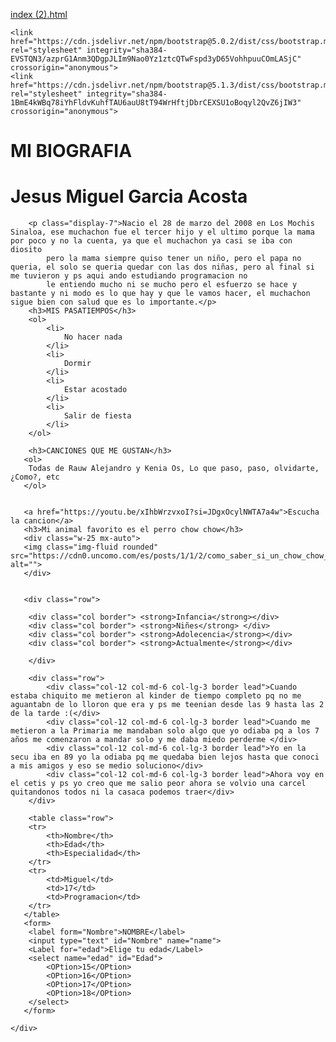 [index (2).html](https://github.com/user-attachments/files/23169718/index.2.html)
<!DOCTYPE html>
<html lang="es">
<head>
    <meta charset="UTF-8">
    <meta name="viewport" content="width=device-width, initial-scale=1.0">
    <title>bootstrap</title>
    
    <link href="https://cdn.jsdelivr.net/npm/bootstrap@5.0.2/dist/css/bootstrap.min.css" rel="stylesheet" integrity="sha384-EVSTQN3/azprG1Anm3QDgpJLIm9Nao0Yz1ztcQTwFspd3yD65VohhpuuCOmLASjC" crossorigin="anonymous">
    <link href="https://cdn.jsdelivr.net/npm/bootstrap@5.1.3/dist/css/bootstrap.min.css" rel="stylesheet" integrity="sha384-1BmE4kWBq78iYhFldvKuhfTAU6auU8tT94WrHftjDbrCEXSU1oBoqyl2QvZ6jIW3" crossorigin="anonymous">
</head>
<body>
    <div class="container">
        <h1>MI BIOGRAFIA</h1>
        <h1 class="display-1">Jesus Miguel Garcia Acosta</h1>

        <p class="display-7">Nacio el 28 de marzo del 2008 en Los Mochis Sinaloa, ese muchachon fue el tercer hijo y el ultimo porque la mama por poco y no la cuenta, ya que el muchachon ya casi se iba con diosito
            pero la mama siempre quiso tener un niño, pero el papa no queria, el solo se queria quedar con las dos niñas, pero al final si me tuvieron y ps aqui ando estudiando programacion no 
            le entiendo mucho ni se mucho pero el esfuerzo se hace y bastante y ni modo es lo que hay y que le vamos hacer, el muchachon sigue bien con salud que es lo importante.</p>
        <h3>MIS PASATIEMPOS</h3>
        <ol>
            <li>
                No hacer nada
            </li>
            <li>
                Dormir
            </li>
            <li>
                Estar acostado
            </li>
            <li>
                Salir de fiesta
            </li>
        </ol>

        <h3>CANCIONES QUE ME GUSTAN</h3>
       <ol>
        Todas de Rauw Alejandro y Kenia Os, Lo que paso, paso, olvidarte, ¿Como?, etc
       </ol> 


       <a href="https://youtu.be/xIhbWrzvxoI?si=JDgxOcylNWTA7a4w">Escucha la cancion</a>
       <h3>Mi animal favorito es el perro chow chow</h3>
       <div class="w-25 mx-auto">
       <img class="img-fluid rounded" src="https://cdn0.uncomo.com/es/posts/1/1/2/como_saber_si_un_chow_chow_es_puro_51211_600.jpg" alt="">
       </div>


       <div class="row">

        <div class="col border"> <strong>Infancia</strong></div>
        <div class="col border"> <strong>Niñes</strong> </div>
        <div class="col border"> <strong>Adolecencia</strong></div>
        <div class="col border"> <strong>Actualmente</strong></div>

        </div>

        <div class="row">
            <div class="col-12 col-md-6 col-lg-3 border lead">Cuando estaba chiquito me metieron al kinder de tiempo completo pq no me aguantabn de lo lloron que era y ps me teenian desde las 9 hasta las 2 de la tarde :(</div>
            <div class="col-12 col-md-6 col-lg-3 border lead">Cuando me metieron a la Primaria me mandaban solo algo que yo odiaba pq a los 7 años me comenzaron a mandar solo y me daba miedo perderme </div>
            <div class="col-12 col-md-6 col-lg-3 border lead">Yo en la secu iba en 89 yo la odiaba pq me quedaba bien lejos hasta que conoci a mis amigos y eso se medio soluciono</div>
            <div class="col-12 col-md-6 col-lg-3 border lead">Ahora voy en el cetis y ps yo creo que me salio peor ahora se volvio una carcel quitandonos todos ni la casaca podemos traer</div>
        </div>

        <table class="row">
        <tr>
            <th>Nombre</th>
            <th>Edad</th>
            <th>Especialidad</th>
        </tr>
        <tr>
            <td>Miguel</td>
            <td>17</td>
            <td>Programacion</td>
        </tr>
       </table>
       <form>
        <label form="Nombre">NOMBRE</label>
        <input type="text" id="Nombre" name="name">
        <Label for="edad">Elige tu edad</Label>
        <select name="edad" id="Edad">
            <OPtion>15</OPtion>
            <OPtion>16</OPtion>
            <OPtion>17</OPtion>
            <OPtion>18</OPtion>
        </select>
       </form>

    </div>
</body>
